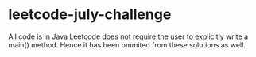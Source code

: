 # leetcode-july-challenge
All code is in Java
Leetcode does not require the user to explicitly write a main() method. Hence it has been ommited from these solutions as well.
